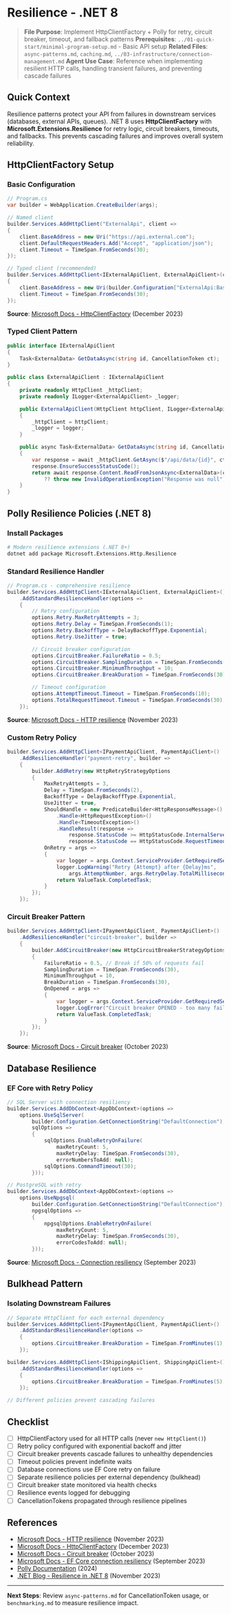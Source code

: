 # Resilience - .NET 8

> **File Purpose**: Implement HttpClientFactory + Polly for retry, circuit breaker, timeout, and fallback patterns
> **Prerequisites**: `../01-quick-start/minimal-program-setup.md` - Basic API setup
> **Related Files**: `async-patterns.md`, `caching.md`, `../03-infrastructure/connection-management.md`
> **Agent Use Case**: Reference when implementing resilient HTTP calls, handling transient failures, and preventing cascade failures

## Quick Context

Resilience patterns protect your API from failures in downstream services (databases, external APIs, queues). .NET 8 uses **HttpClientFactory** with **Microsoft.Extensions.Resilience** for retry logic, circuit breakers, timeouts, and fallbacks. This prevents cascading failures and improves overall system reliability.

## HttpClientFactory Setup

### Basic Configuration

```csharp
// Program.cs
var builder = WebApplication.CreateBuilder(args);

// Named client
builder.Services.AddHttpClient("ExternalApi", client =>
{
    client.BaseAddress = new Uri("https://api.external.com");
    client.DefaultRequestHeaders.Add("Accept", "application/json");
    client.Timeout = TimeSpan.FromSeconds(30);
});

// Typed client (recommended)
builder.Services.AddHttpClient<IExternalApiClient, ExternalApiClient>(client =>
{
    client.BaseAddress = new Uri(builder.Configuration["ExternalApi:BaseUrl"]!);
    client.Timeout = TimeSpan.FromSeconds(30);
});
```

**Source**: [Microsoft Docs - HttpClientFactory](https://learn.microsoft.com/en-us/dotnet/core/extensions/httpclient-factory) (December 2023)

### Typed Client Pattern

```csharp
public interface IExternalApiClient
{
    Task<ExternalData> GetDataAsync(string id, CancellationToken ct);
}

public class ExternalApiClient : IExternalApiClient
{
    private readonly HttpClient _httpClient;
    private readonly ILogger<ExternalApiClient> _logger;

    public ExternalApiClient(HttpClient httpClient, ILogger<ExternalApiClient> logger)
    {
        _httpClient = httpClient;
        _logger = logger;
    }

    public async Task<ExternalData> GetDataAsync(string id, CancellationToken ct)
    {
        var response = await _httpClient.GetAsync($"/api/data/{id}", ct);
        response.EnsureSuccessStatusCode();
        return await response.Content.ReadFromJsonAsync<ExternalData>(ct)
            ?? throw new InvalidOperationException("Response was null");
    }
}
```

## Polly Resilience Policies (.NET 8)

### Install Packages

```bash
# Modern resilience extensions (.NET 8+)
dotnet add package Microsoft.Extensions.Http.Resilience
```

### Standard Resilience Handler

```csharp
// Program.cs - comprehensive resilience
builder.Services.AddHttpClient<IExternalApiClient, ExternalApiClient>()
    .AddStandardResilienceHandler(options =>
    {
        // Retry configuration
        options.Retry.MaxRetryAttempts = 3;
        options.Retry.Delay = TimeSpan.FromSeconds(1);
        options.Retry.BackoffType = DelayBackoffType.Exponential;
        options.Retry.UseJitter = true;

        // Circuit breaker configuration
        options.CircuitBreaker.FailureRatio = 0.5;
        options.CircuitBreaker.SamplingDuration = TimeSpan.FromSeconds(30);
        options.CircuitBreaker.MinimumThroughput = 10;
        options.CircuitBreaker.BreakDuration = TimeSpan.FromSeconds(30);

        // Timeout configuration
        options.AttemptTimeout.Timeout = TimeSpan.FromSeconds(10);
        options.TotalRequestTimeout.Timeout = TimeSpan.FromSeconds(30);
    });
```

**Source**: [Microsoft Docs - HTTP resilience](https://learn.microsoft.com/en-us/dotnet/core/resilience/) (November 2023)

### Custom Retry Policy

```csharp
builder.Services.AddHttpClient<IPaymentApiClient, PaymentApiClient>()
    .AddResilienceHandler("payment-retry", builder =>
    {
        builder.AddRetry(new HttpRetryStrategyOptions
        {
            MaxRetryAttempts = 3,
            Delay = TimeSpan.FromSeconds(2),
            BackoffType = DelayBackoffType.Exponential,
            UseJitter = true,
            ShouldHandle = new PredicateBuilder<HttpResponseMessage>()
                .Handle<HttpRequestException>()
                .Handle<TimeoutException>()
                .HandleResult(response =>
                    response.StatusCode >= HttpStatusCode.InternalServerError ||
                    response.StatusCode == HttpStatusCode.RequestTimeout),
            OnRetry = args =>
            {
                var logger = args.Context.ServiceProvider.GetRequiredService<ILogger<Program>>();
                logger.LogWarning("Retry {Attempt} after {Delay}ms",
                    args.AttemptNumber, args.RetryDelay.TotalMilliseconds);
                return ValueTask.CompletedTask;
            }
        });
    });
```

### Circuit Breaker Pattern

```csharp
builder.Services.AddHttpClient<IPaymentApiClient, PaymentApiClient>()
    .AddResilienceHandler("circuit-breaker", builder =>
    {
        builder.AddCircuitBreaker(new HttpCircuitBreakerStrategyOptions
        {
            FailureRatio = 0.5, // Break if 50% of requests fail
            SamplingDuration = TimeSpan.FromSeconds(30),
            MinimumThroughput = 10,
            BreakDuration = TimeSpan.FromSeconds(30),
            OnOpened = args =>
            {
                var logger = args.Context.ServiceProvider.GetRequiredService<ILogger<Program>>();
                logger.LogError("Circuit breaker OPENED - too many failures");
                return ValueTask.CompletedTask;
            }
        });
    });
```

**Source**: [Microsoft Docs - Circuit breaker](https://learn.microsoft.com/en-us/dotnet/core/resilience/http-resilience#circuit-breaker) (October 2023)

## Database Resilience

### EF Core with Retry Policy

```csharp
// SQL Server with connection resiliency
builder.Services.AddDbContext<AppDbContext>(options =>
    options.UseSqlServer(
        builder.Configuration.GetConnectionString("DefaultConnection"),
        sqlOptions =>
        {
            sqlOptions.EnableRetryOnFailure(
                maxRetryCount: 5,
                maxRetryDelay: TimeSpan.FromSeconds(30),
                errorNumbersToAdd: null);
            sqlOptions.CommandTimeout(30);
        }));

// PostgreSQL with retry
builder.Services.AddDbContext<AppDbContext>(options =>
    options.UseNpgsql(
        builder.Configuration.GetConnectionString("DefaultConnection"),
        npgsqlOptions =>
        {
            npgsqlOptions.EnableRetryOnFailure(
                maxRetryCount: 5,
                maxRetryDelay: TimeSpan.FromSeconds(30),
                errorCodesToAdd: null);
        }));
```

**Source**: [Microsoft Docs - Connection resiliency](https://learn.microsoft.com/en-us/ef/core/miscellaneous/connection-resiliency) (September 2023)

## Bulkhead Pattern

### Isolating Downstream Failures

```csharp
// Separate HttpClient for each external dependency
builder.Services.AddHttpClient<IPaymentApiClient, PaymentApiClient>()
    .AddStandardResilienceHandler(options =>
    {
        options.CircuitBreaker.BreakDuration = TimeSpan.FromMinutes(1);
    });

builder.Services.AddHttpClient<IShippingApiClient, ShippingApiClient>()
    .AddStandardResilienceHandler(options =>
    {
        options.CircuitBreaker.BreakDuration = TimeSpan.FromMinutes(5);
    });

// Different policies prevent cascading failures
```

## Checklist

- [ ] HttpClientFactory used for all HTTP calls (never `new HttpClient()`)
- [ ] Retry policy configured with exponential backoff and jitter
- [ ] Circuit breaker prevents cascade failures to unhealthy dependencies
- [ ] Timeout policies prevent indefinite waits
- [ ] Database connections use EF Core retry on failure
- [ ] Separate resilience policies per external dependency (bulkhead)
- [ ] Circuit breaker state monitored via health checks
- [ ] Resilience events logged for debugging
- [ ] CancellationTokens propagated through resilience pipelines

## References

- [Microsoft Docs - HTTP resilience](https://learn.microsoft.com/en-us/dotnet/core/resilience/) (November 2023)
- [Microsoft Docs - HttpClientFactory](https://learn.microsoft.com/en-us/dotnet/core/extensions/httpclient-factory) (December 2023)
- [Microsoft Docs - Circuit breaker](https://learn.microsoft.com/en-us/dotnet/core/resilience/http-resilience#circuit-breaker) (October 2023)
- [Microsoft Docs - EF Core connection resiliency](https://learn.microsoft.com/en-us/ef/core/miscellaneous/connection-resiliency) (September 2023)
- [Polly Documentation](https://www.pollydocs.org/) (2024)
- [.NET Blog - Resilience in .NET 8](https://devblogs.microsoft.com/dotnet/building-resilient-cloud-services-with-dotnet-8/) (November 2023)

---

**Next Steps**: Review `async-patterns.md` for CancellationToken usage, or `benchmarking.md` to measure resilience impact.
